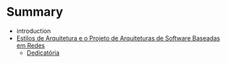 # Summary

* introduction
* [Estilos de Arquitetura e o Projeto de Arquiteturas de Software Baseadas em Redes](Dissertação.md)
   * [Dedicatória](Dedicatória.md)

